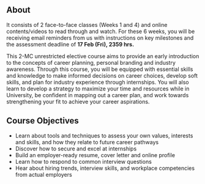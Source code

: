 
## About

It consists of 2 face-to-face classes (Weeks 1 and 4) and online contents/videos to read through and watch. For these 6 weeks, you will be receiving email reminders from us with instructions on key milestones and the assessment deadline of **17 Feb (Fri), 2359 hrs.**

This 2-MC unrestricted elective course aims to provide an early introduction to the concepts of career planning, personal branding and industry awareness. Through this course, you will be equipped with essential skills and knowledge to make informed decisions on career choices, develop soft skills, and plan for industry experience through internships. You will also learn to develop a strategy to maximize your time and resources while in University, be confident in mapping out a career plan, and work towards strengthening your fit to achieve your career aspirations.

## Course Objectives

-   Learn about tools and techniques to assess your own values, interests and skills, and how they relate to future career pathways
-   Discover how to secure and excel at internships
-   Build an employer-ready resume, cover letter and online profile
-   Learn how to respond to common interview questions
-   Hear about hiring trends, interview skills, and workplace competencies from actual employers

